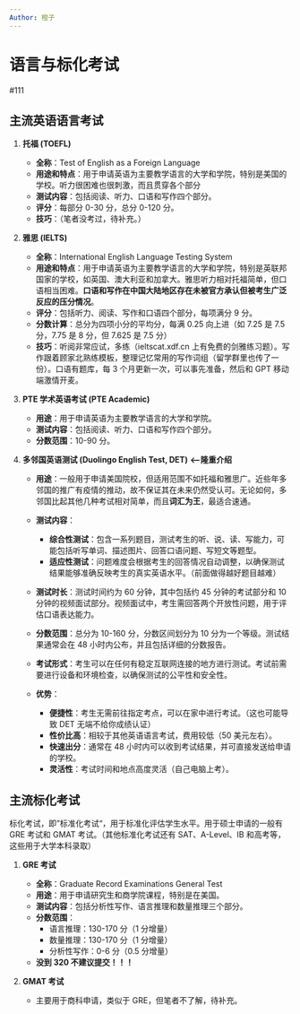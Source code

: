 ```yaml
---
Author: 橙子
---
```


# 语言与标化考试

#111

## 主流英语语言考试

1. **托福 (TOEFL)**

   - **全称**：Test of English as a Foreign Language
   - **用途和特点**：用于申请英语为主要教学语言的大学和学院，特别是美国的学校。听力很困难也很刺激，而且贯穿各个部分
   - **测试内容**：包括阅读、听力、口语和写作四个部分。
   - **评分**：每部分 0-30 分，总分 0-120 分。
   - **技巧**：（笔者没考过，待补充。）

2. **雅思 (IELTS)**

   - **全称**：International English Language Testing System
   - **用途和特点**：用于申请英语为主要教学语言的大学和学院，特别是英联邦国家的学校，如英国、澳大利亚和加拿大。雅思听力相对托福简单，但口语相当困难。**口语和写作在中国大陆地区存在未被官方承认但被考生广泛反应的压分情况**。
   - **评分**：包括听力、阅读、写作和口语四个部分，每项满分 9 分。
   - **分数计算**：总分为四项小分的平均分，每满 0.25 向上进（如 7.25 是 7.5 分，7.75 是 8 分，但 7.625 是 7.5 分）
   - **技巧**：听阅非常应试，多练（ieltscat.xdf.cn 上有免费的剑雅练习题）。写作跟着顾家北熟练模板，整理记忆常用的写作词组（留学群里也传了一份）。口语有题库，每 3 个月更新一次，可以事先准备，然后和 GPT 移动端激情开麦。

3. **PTE 学术英语考试 (PTE Academic)**

   - **用途**：用于申请英语为主要教学语言的大学和学院。
   - **测试内容**：包括阅读、听力、口语和写作四个部分。
   - **分数范围**：10-90 分。

4. **多邻国英语测试 (Duolingo English Test, DET)** **<--隆重介绍**

   - **用途**：一般用于申请美国院校，但适用范围不如托福和雅思广。近些年多邻国的推广有疫情的推动，故不保证其在未来仍然受认可。无论如何，多邻国比起其他几种考试相对简单，而且**词汇为王**，最适合速通。

   - **测试内容**：

     - **综合性测试**：包含一系列题目，测试考生的听、说、读、写能力，可能包括听写单词、描述图片、回答口语问题、写短文等题型。
     - **适应性测试**：问题难度会根据考生的回答情况自动调整，以确保测试结果能够准确反映考生的真实英语水平。（前面做得越好题目越难）

   - **测试时长**：测试时间约为 60 分钟，其中包括约 45 分钟的考试部分和 10 分钟的视频面试部分。视频面试中，考生需回答两个开放性问题，用于评估口语表达能力。

   - **分数范围**：总分为 10-160 分，分数区间划分为 10 分为一个等级。测试结果通常会在 48 小时内公布，并且包括详细的分数报告。

   - **考试形式**：考生可以在任何有稳定互联网连接的地方进行测试。考试前需要进行设备和环境检查，以确保测试的公平性和安全性。

   - **优势**：
     - **便捷性**：考生无需前往指定考点，可以在家中进行考试。（这也可能导致 DET 无端不给你成绩认证）
     - **性价比高**：相较于其他英语语言考试，费用较低（50 美元左右）。
     - **快速出分**：通常在 48 小时内可以收到考试结果，并可直接发送给申请的学校。
     - **灵活性**：考试时间和地点高度灵活（自己电脑上考）。

## 主流标化考试

标化考试，即”标准化考试“，用于标准化评估学生水平。用于硕士申请的一般有 GRE 考试和 GMAT 考试。（其他标准化考试还有 SAT、A-Level、IB 和高考等，这些用于大学本科录取）

1. **GRE 考试**

   - **全称**：Graduate Record Examinations General Test
   - **用途**：用于申请研究生和商学院课程，特别是在美国。
   - **测试内容**：包括分析性写作、语言推理和数量推理三个部分。
   - **分数范围**：
     - 语言推理：130-170 分（1 分增量）
     - 数量推理：130-170 分（1 分增量）
     - 分析性写作：0-6 分（0.5 分增量）
   - **没到 320 不建议提交！！！**

2. **GMAT 考试**
   - 主要用于商科申请，类似于 GRE，但笔者不了解，待补充。
